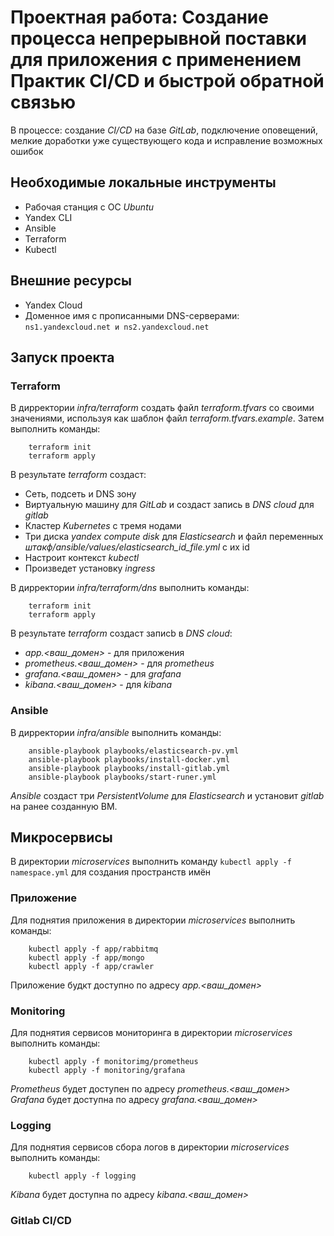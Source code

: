 # Проектная работа: Создание процесса непрерывной поставки для приложения с применением Практик CI/CD и быстрой обратной связью

В процессе: создание *CI/CD* на базе *GitLab*, подключение оповещений, мелкие доработки уже существующего кода и исправление возможных ошибок  

## Необходимые локальные инструменты

- Рабочая станция с ОС *Ubuntu*
- Yandex CLI
- Ansible
- Terraform
- Kubectl

## Внешние ресурсы

- Yandex Cloud
- Доменное имя с прописанными DNS-серверами: `ns1.yandexcloud.net и ns2.yandexcloud.net`

## Запуск проекта

### Terraform

В дирректории *infra/terraform* создать файл *terraform.tfvars* со своими значениями, используя как шаблон файл *terraform.tfvars.example*. Затем выполнить команды:

        terraform init
        terraform apply

В результате *terraform* создаст:
- Сеть, подсеть и DNS зону
- Виртуальную машину для *GitLab* и создаст запись в *DNS cloud* для *gitlab*
- Кластер *Kubernetes* с тремя нодами
- Три диска *yandex compute disk* для *Elasticsearch* и файл переменных *штакф/ansible/values/elasticsearch_id_file.yml* с их id
- Настроит контекст *kubectl*
- Произведет установку *ingress*

В дирректории *infra/terraform/dns* выполнить команды:

        terraform init
        terraform apply

В результате *terraform* cоздаст записb в *DNS cloud*:
- *app.<ваш_домен>* - для приложения
- *prometheus.<ваш_домен>* - для *prometheus*
- *grafana.<ваш_домен>* - для *grafana*
- *kibana.<ваш_домен>* - для *kibana*

### Ansible

В дирректории *infra/ansible* выполнить команды:

        ansible-playbook playbooks/elasticsearch-pv.yml 
        ansible-playbook playbooks/install-docker.yml
        ansible-playbook playbooks/install-gitlab.yml
        ansible-playbook playbooks/start-runer.yml

*Ansible* создаст три *PersistentVolume* для *Elasticsearch* и установит *gitlab* на ранее созданную ВМ. 

## Микросервисы

В директории *microservices* выполнить команду `kubectl apply -f namespace.yml` для создания пространств имён

### Приложение

Для поднятия приложения в директории *microservices* выполнить команды: 

        kubectl apply -f app/rabbitmq
        kubectl apply -f app/mongo
        kubectl apply -f app/crawler

Приложение будкт доступно по адресу *app.<ваш_домен>*

### Monitoring

Для поднятия сервисов мониторинга в директории *microservices* выполнить команды: 

        kubectl apply -f monitorimg/prometheus
        kubectl apply -f monitoring/grafana

*Prometheus* будет доступен по адресу *prometheus.<ваш_домен>*
*Grafana* будет доступна по адресу *grafana.<ваш_домен>*

### Logging

Для поднятия сервисов сбора логов в директории *microservices* выполнить команды: 

        kubectl apply -f logging

*Kibana* будет доступна по адресу *kibana.<ваш_домен>*

### Gitlab CI/CD
